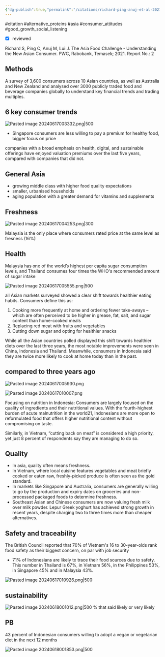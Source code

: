 ```yaml
---
{"dg-publish":true,"permalink":"/citations/richard-ping-anuj-et-al-2021/","created":"2024-06-13T12:34:43.450+01:00","updated":"2025-09-28T23:48:21.477+01:00"}
---
```


#citation #alternative_proteins #asia #consumer_attitudes #good_growth_social_listening 

- [x] reviewed

Richard S, Ping C, Anuj M, Lui J. The Asia Food Challenge - Understanding the New Asian Consumer. PWC, Rabobank, Temasek; 2021. Report No.: 2
## Methods
A survey of 3,600 consumers across 10 Asian countries, as well as Australia and New Zealand and analysed over 3000 publicly traded food and beverage companies globally to understand key financial trends and trading multiples.

## 6 key consumer trends
![Pasted image 20240617003332.png|500](/img/user/Pasted%20image%2020240617003332.png)

- SIngapore consumers are less willing to pay a premium for healthy food, bigger focus on price

companies with a broad emphasis on health, digital, and sustainable offerings have enjoyed valuation premiums over the last five years, compared with companies that did not.

## General Asia
- growing middle class with higher food quality expectations
- smaller, urbanised households
- aging population with a greater demand for vitamins and supplements

## Freshness
![Pasted image 20240617004253.png|300](/img/user/Pasted%20image%2020240617004253.png)

Malaysia is the only place where consumers rated price at the same level as fresness (16%)

## Health
Malaysia has one of the world’s highest per capita sugar consumption levels, and Thailand consumes four times the WHO's recommended amount of sugar intake

![Pasted image 20240617005555.png|500](/img/user/Pasted%20image%2020240617005555.png)

all Asian markets surveyed showed a clear shift towards healthier eating habits. Consumers define this as:
1. Cooking more frequently at home and ordering fewer take-aways – which are often perceived to be higher in grease, fat, salt, and sugar content than home-cooked meals
2. Replacing red meat with fruits and vegetables
3. Cutting down sugar and opting for healthier snacks

While all the Asian countries polled displayed this shift towards healthier diets over the last three years, the most notable improvements were seen in China, Indonesia and Thailand. Meanwhile, consumers in Indonesia said they are twice more likely to cook at home today than in the past.

## compared to three years ago

![Pasted image 20240617005930.png](/img/user/Pasted%20image%2020240617005930.png)

![Pasted image 20240617010007.png](/img/user/Pasted%20image%2020240617010007.png)

Focusing on nutrition in Indonesia: Consumers are largely focused on the quality of ingredients and their nutritional
values. With the fourth-highest burden of acute malnutrition in the world21, Indonesians are more open to reformulated food that offers higher nutritional content without compromising on taste.

Similarly, in Vietnam, “cutting back on meat” is considered a high priority, yet just 8 percent of respondents say they are managing to do so.
## Quality
- In asia, quality often means freshness. 
- In Vietnam, where local cuisine features vegetables and meat briefly cooked or eaten raw, freshly-picked produce is often seen as the gold standard.
- In markets like Singapore and Australia, consumers are generally willing to go by the production and expiry dates on groceries and non-processed packaged foods to determine freshness.
- Southeast Asian and Chinese consumers are now valuing fresh milk over milk powder. Lepur Greek yoghurt has achieved strong growth in recent years, despite charging two to three times more than cheaper alternatives.

## Safety and traceability
The British Council reported that 70% of Vietnam's 16 to 30-year-olds rank food safety as their biggest concern, on par with job security
- 71% of Indonesians are likely to trace their food sources due to safety. This number in Thailand is 67%, in Vietnam 56%, in the Philippines 53%, in Singapore 45% and in Malaysia 43%.


![Pasted image 20240617010926.png|500](/img/user/Pasted%20image%2020240617010926.png)
## sustainability
![Pasted image 20240618001012.png|500](/img/user/Pasted%20image%2020240618001012.png)
% that said likely or very likely

## PB
43 percent of Indonesian consumers willing to adopt a vegan or vegetarian diet in the next 12 months

![Pasted image 20240618001853.png|500](/img/user/Pasted%20image%2020240618001853.png)



